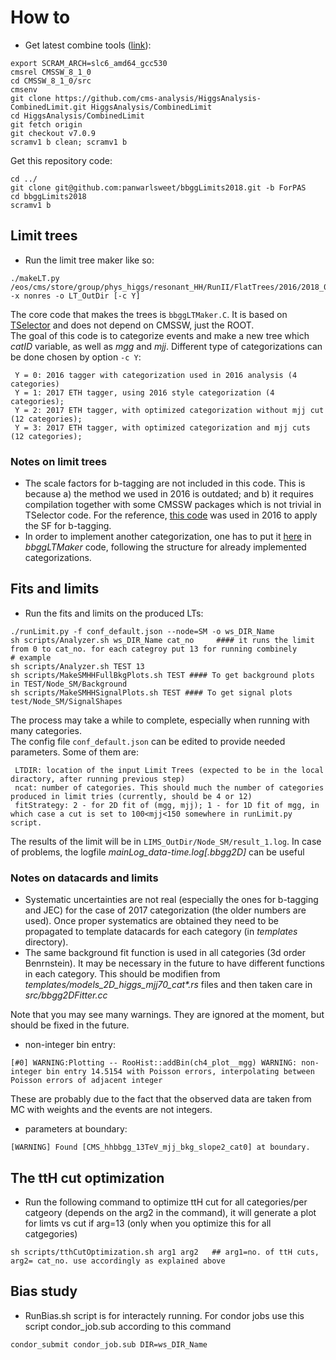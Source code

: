 # How to

* Get latest combine tools ([link](https://cms-hcomb.gitbooks.io/combine/content/part1/#for-end-users-that-dont-need-to-commit-or-do-any-development)):

```
export SCRAM_ARCH=slc6_amd64_gcc530
cmsrel CMSSW_8_1_0
cd CMSSW_8_1_0/src 
cmsenv
git clone https://github.com/cms-analysis/HiggsAnalysis-CombinedLimit.git HiggsAnalysis/CombinedLimit
cd HiggsAnalysis/CombinedLimit
git fetch origin
git checkout v7.0.9
scramv1 b clean; scramv1 b
```
Get this repository code:
```
cd ../
git clone git@github.com:panwarlsweet/bbggLimits2018.git -b ForPAS
cd bbggLimits2018
scramv1 b
```

## Limit trees

* Run the limit tree maker like so:

```
./makeLT.py /eos/cms/store/group/phys_higgs/resonant_HH/RunII/FlatTrees/2016/2018_05_04_HHTaggerETH/ -x nonres -o LT_OutDir [-c Y]
```

The core code that makes the trees is `bbggLTMaker.C`. It is based on
[TSelector](https://root.cern.ch/developing-tselector) and does not depend on CMSSW, just
the ROOT.  
The goal of this code is to categorize events and make a new tree which *catID* variable,
as well as *mgg* and *mjj*. Different type of categorizations can be done chosen by option `-c Y`:  
```
 Y = 0: 2016 tagger with categorization used in 2016 analysis (4 categories)
 Y = 1: 2017 ETH tagger, using 2016 style categorization (4 categories);
 Y = 2: 2017 ETH tagger, with optimized categorization without mjj cut (12 categories);
 Y = 3: 2017 ETH tagger, with optimized categorization and mjj cuts (12 categories);
```


### Notes on limit trees
* The scale factors for b-tagging are not included in this code. This is because a) the
  method we used in 2016 is outdated; and b) it requires compilation together with some
  CMSSW packages which is not trivial in TSelector code. For the reference,
  [this code](https://github.com/ResonantHbbHgg/bbggLimits/blob/edda480b80455c3d14f644629e5faaa5997cc9f0/src/bbggLTMaker.cc#L278-L340)
  was used in 2016 to apply the SF for b-tagging.
* In order to implement another categorization, one has to put it
  [here](https://github.com/ResonantHbbHgg/bbggLimits2018/blob/f031e57c6e938be983b006fc1f81a01ec53ea61a/bbggLTMaker.C#L268)
  in _bbggLTMaker_ code, following the structure for already implemented categorizations.

## Fits and limits
* Run the fits and limits on the produced LTs:

```
./runLimit.py -f conf_default.json --node=SM -o ws_DIR_Name
sh scripts/Analyzer.sh ws_DIR_Name cat_no     #### it runs the limit from 0 to cat_no. for each categroy put 13 for running combinely
# example
sh scripts/Analyzer.sh TEST 13
sh scripts/MakeSMHHFullBkgPlots.sh TEST #### To get background plots in TEST/Node_SM/Background
sh scripts/MakeSMHHSignalPlots.sh TEST #### To get signal plots test/Node_SM/SignalShapes
```  
The process may take a while to complete, especially when running with many categories.  
The config file `conf_default.json` can be edited to provide needed parameters. Some of them are:  
```
 LTDIR: location of the input Limit Trees (expected to be in the local diractory, after running previous step)
 ncat: number of categories. This should much the number of categories produced in limit tries (currently, should be 4 or 12)
 fitStrategy: 2 - for 2D fit of (mgg, mjj); 1 - for 1D fit of mgg, in which case a cut is set to 100<mjj<150 somewhere in runLimit.py script.
```

The results of the limit will be in `LIMS_OutDir/Node_SM/result_1.log`. In case of problems,
the logfile _mainLog_data-time.log[.bbgg2D]_ can be useful


### Notes on datacards and limits

* Systematic uncertainties are not real (especially the ones for b-tagging and JEC) for
  the case of 2017 categorization (the older numbers are used). Once proper systematics
  are obtained they need to be propagated to template datacards for each category (in
  _templates_ directory).
* The same background fit function is used in all categories (3d order Benrnstein). It may
  be necessary in the future to have different functions in each category. This should be
  modifien from _templates/models_2D_higgs_mjj70_cat*.rs_ files and then taken care in
  _src/bbgg2DFitter.cc_
  
Note that you may see many warnings. They are ignored at the moment, but should be fixed in the future.

* non-integer bin entry:  
```
[#0] WARNING:Plotting -- RooHist::addBin(ch4_plot__mgg) WARNING: non-integer bin entry 14.5154 with Poisson errors, interpolating between Poisson errors of adjacent integer
```  
These are probably due to the fact that the observed data are taken from MC with weights and the events are not integers. 
* parameters at boundary:  
```
[WARNING] Found [CMS_hhbbgg_13TeV_mjj_bkg_slope2_cat0] at boundary.
```

## The ttH cut optimization

* Run the following command to optimize ttH cut for all categories/per catgeory (depends on the arg2 in the command), it will generate a plot for limts vs cut if arg=13 (only when you optimize this for all catgegories)
``` 
sh scripts/tthCutOptimization.sh arg1 arg2   ## arg1=no. of ttH cuts, arg2= cat_no. use accordingly as explained above
```  

## Bias study

* RunBias.sh script is for interactely running. For condor jobs use this script condor_job.sub according to this command 
``` 
condor_submit condor_job.sub DIR=ws_DIR_Name
```  



